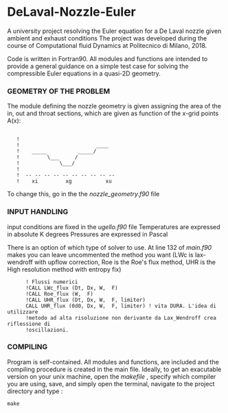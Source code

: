 # DeLaval-Nozzle-Euler
A university project resolving the Euler equation for a De Laval nozzle given ambient and exhaust conditions 
The project was developed during the course of Computational fluid Dynamics at Politecnico di Milano, 2018.

Code is written in Fortran90.
All modules and functions are intended to provide a general guidance on a simple test case for solving the compressible Euler equations in a quasi-2D geometry.

### GEOMETRY OF THE PROBLEM
The module defining the nozzle geometry is given assigning the area of the in, out and throat sections, which are given as function of the x-grid points A(x):
```

   !
   !                         ____
   !    _____          _____/
   !         \___     /
   !             \___/
   !
   !  -- -- -- -- -- -- -- -- -- --
   !    xi         xg           xu
```

To change this, go in the the _nozzle_geometry.f90_ file


### INPUT HANDLING

input conditions are fixed in the _ugello.f90_ file
Temperatures are expressed in absolute K degrees
Pressures are expressed in Pascal

There is an option of which type of solver to use.
At line 132 of _main.f90_ makes you can leave uncommented the method you want
(LWc is lax-wendroff with upflow correction, Roe is the Roe's flux method, UHR is the High resolution method with entropy fix)

```
      ! Flussi numerici
      !CALL LWc_flux (Dt, Dx, W,  F)
      !CALL Roe_flux (W,  F)
      !CALL UHR_flux (Dt, Dx, W,  F, limiter)
      CALL UHR_flux (0d0, Dx, W,  F, limiter) ! vita DURA. L'idea di utilizzare
      !metodo ad alta risoluzione non derivante da Lax_Wendroff crea riflessione di
      !oscillazioni.
```

### COMPILING

Program is self-contained. 
All modules and functions, are included and the compiling procedure is created in the main file.
Ideally, to get an exacutable version on your unix machine, open the _makefile_ , specify which compiler you are using, save, and simply open the terminal, navigate to the project directory and type :

`make`


